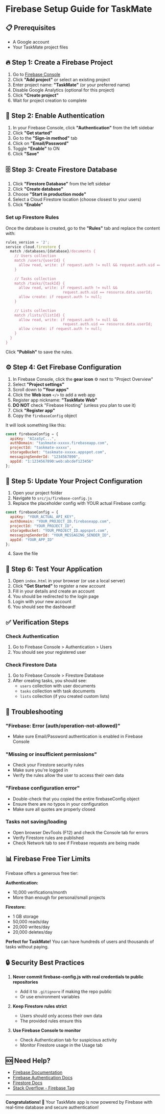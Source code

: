 # Firebase Setup Guide for TaskMate

## 📋 Prerequisites
- A Google account
- Your TaskMate project files

## 🔥 Step 1: Create a Firebase Project

1. Go to [Firebase Console](https://console.firebase.google.com/)
2. Click **"Add project"** or select an existing project
3. Enter project name: **"TaskMate"** (or your preferred name)
4. Disable Google Analytics (optional for this project)
5. Click **"Create project"**
6. Wait for project creation to complete

## 🔐 Step 2: Enable Authentication

1. In your Firebase Console, click **"Authentication"** from the left sidebar
2. Click **"Get started"**
3. Go to the **"Sign-in method"** tab
4. Click on **"Email/Password"**
5. Toggle **"Enable"** to ON
6. Click **"Save"**

## 🗄️ Step 3: Create Firestore Database

1. Click **"Firestore Database"** from the left sidebar
2. Click **"Create database"**
3. Choose **"Start in production mode"**
4. Select a Cloud Firestore location (choose closest to your users)
5. Click **"Enable"**

### Set up Firestore Rules

Once the database is created, go to the **"Rules"** tab and replace the content with:

```javascript
rules_version = '2';
service cloud.firestore {
  match /databases/{database}/documents {
    // Users collection
    match /users/{userId} {
      allow read, write: if request.auth != null && request.auth.uid == userId;
    }
    
    // Tasks collection
    match /tasks/{taskId} {
      allow read, write: if request.auth != null && 
                          request.auth.uid == resource.data.userId;
      allow create: if request.auth != null;
    }
    
    // Lists collection
    match /lists/{listId} {
      allow read, write: if request.auth != null && 
                          request.auth.uid == resource.data.userId;
      allow create: if request.auth != null;
    }
  }
}
```

Click **"Publish"** to save the rules.

## ⚙️ Step 4: Get Firebase Configuration

1. In Firebase Console, click the **gear icon** ⚙️ next to "Project Overview"
2. Select **"Project settings"**
3. Scroll down to **"Your apps"**
4. Click the **Web icon** `</>`  to add a web app
5. Register app nickname: **"TaskMate Web"**
6. **DO NOT** check "Firebase Hosting" (unless you plan to use it)
7. Click **"Register app"**
8. Copy the `firebaseConfig` object

It will look something like this:

```javascript
const firebaseConfig = {
  apiKey: "AIzaSyC...",
  authDomain: "taskmate-xxxxx.firebaseapp.com",
  projectId: "taskmate-xxxxx",
  storageBucket: "taskmate-xxxxx.appspot.com",
  messagingSenderId: "1234567890",
  appId: "1:1234567890:web:abcdef123456"
};
```

## 📝 Step 5: Update Your Project Configuration

1. Open your project folder
2. Navigate to `src/js/firebase-config.js`
3. Replace the placeholder config with YOUR actual Firebase config:

```javascript
const firebaseConfig = {
  apiKey: "YOUR_ACTUAL_API_KEY",
  authDomain: "YOUR_PROJECT_ID.firebaseapp.com",
  projectId: "YOUR_PROJECT_ID",
  storageBucket: "YOUR_PROJECT_ID.appspot.com",
  messagingSenderId: "YOUR_MESSAGING_SENDER_ID",
  appId: "YOUR_APP_ID"
};
```

4. Save the file

## 🚀 Step 6: Test Your Application

1. Open `index.html` in your browser (or use a local server)
2. Click **"Get Started"** to register a new account
3. Fill in your details and create an account
4. You should be redirected to the login page
5. Login with your new account
6. You should see the dashboard!

## ✅ Verification Steps

### Check Authentication
1. Go to Firebase Console > Authentication > Users
2. You should see your registered user

### Check Firestore Data
1. Go to Firebase Console > Firestore Database
2. After creating tasks, you should see:
   - `users` collection with user documents
   - `tasks` collection with task documents
   - `lists` collection (if you created custom lists)

## 🔧 Troubleshooting

### "Firebase: Error (auth/operation-not-allowed)"
- Make sure Email/Password authentication is enabled in Firebase Console

### "Missing or insufficient permissions"
- Check your Firestore security rules
- Make sure you're logged in
- Verify the rules allow the user to access their own data

### "Firebase configuration error"
- Double-check that you copied the entire firebaseConfig object
- Ensure there are no typos in your configuration
- Make sure all quotes are properly closed

### Tasks not saving/loading
- Open browser DevTools (F12) and check the Console tab for errors
- Verify Firestore rules are published
- Check Network tab to see if Firebase requests are being made

## 📊 Firebase Free Tier Limits

Firebase offers a generous free tier:

**Authentication:**
- 10,000 verifications/month
- More than enough for personal/small projects

**Firestore:**
- 1 GB storage
- 50,000 reads/day
- 20,000 writes/day
- 20,000 deletes/day

**Perfect for TaskMate!** You can have hundreds of users and thousands of tasks without paying.

## 🔒 Security Best Practices

1. **Never commit firebase-config.js with real credentials to public repositories**
   - Add it to `.gitignore` if making the repo public
   - Or use environment variables

2. **Keep Firestore rules strict**
   - Users should only access their own data
   - The provided rules ensure this

3. **Use Firebase Console to monitor**
   - Check Authentication tab for suspicious activity
   - Monitor Firestore usage in the Usage tab

## 🆘 Need Help?

- [Firebase Documentation](https://firebase.google.com/docs)
- [Firebase Authentication Docs](https://firebase.google.com/docs/auth)
- [Firestore Docs](https://firebase.google.com/docs/firestore)
- [Stack Overflow - Firebase Tag](https://stackoverflow.com/questions/tagged/firebase)

---

**Congratulations! 🎉** Your TaskMate app is now powered by Firebase with real-time database and secure authentication!
